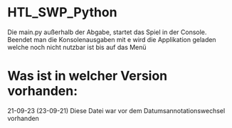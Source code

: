 # HTL_SWP_Python
Die main.py außerhalb der Abgabe, startet das Spiel in der Console.
Beendet man die Konsolenausgaben mit e wird die Applikation geladen welche noch nicht nutzbar ist bis auf das Menü

# Was ist in welcher Version vorhanden:
21-09-23 (23-09-21) Diese Datei war vor dem Datumsannotationswechsel vorhanden

